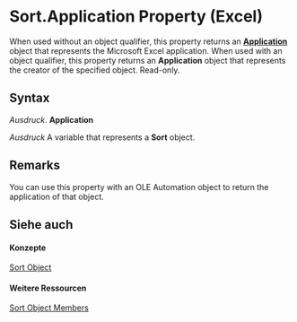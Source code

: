 
# Sort.Application Property (Excel)

When used without an object qualifier, this property returns an  **[Application](19b73597-5cf9-4f56-8227-b5211f657f6f.md)** object that represents the Microsoft Excel application. When used with an object qualifier, this property returns an **Application** object that represents the creator of the specified object. Read-only.


## Syntax

 _Ausdruck_. **Application**

 _Ausdruck_ A variable that represents a **Sort** object.


## Remarks

You can use this property with an OLE Automation object to return the application of that object.


## Siehe auch


#### Konzepte


[Sort Object](637ee681-743c-5196-2bfc-4a5bea025295.md)
#### Weitere Ressourcen


[Sort Object Members](http://msdn.microsoft.com/library/032ef613-d7f4-9fdc-e58c-3a1749396b3e%28Office.15%29.aspx)